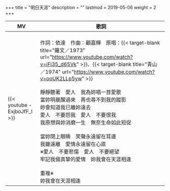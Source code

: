 +++
title = "明日天涯"
description = ""
lastmod = 2019-05-06
weight = 2
+++

MV  | 歌詞  
--------------|-------
{{< youtube -ExjboJfF_I >}}|<br/>作詞：依達　作曲：顧嘉輝　原唱：{{< target-blank title="羅文／1973" url="https://www.youtube.com/watch?v=iFi35_d65Vk" >}}、{{< target-blank title="青山／1974" url="https://www.youtube.com/watch?v=ooUK2LLp5yw" >}}<br/><br/>靜靜聽著　愛人　我為妳唱一首愛歌<br/>當妳明晨醒過來　再也尋不到我的蹤影 <br/>妳會知道我已離妳遠去<br/>愛人　不要怨我　愛人　不要恨我 <br/>我原想與妳消磨一生　無奈生命如此短促<br/><br/>當妳閉上眼睛　笑聲永遠留在耳邊<br/>我雖遠離　愛情永遠留在心底<br/>※愛人　不要悲傷　愛人　不要絕望<br/>牢記我倆真摯的愛情　妳我會在天涯相逢<br/><br/>重複※<br/>妳我會在天涯相逢


